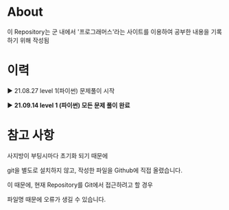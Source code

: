 # About
이 Repository는 군 내에서 '프로그래머스'라는 사이트를 이용하여 공부한 내용을 기록하기 위해 작성됨

# 이력
▶ 21.08.27 level 1(파이썬) 문제풀이 시작

▶ **21.09.14 level 1 (파이썬) 모든 문제 풀이 완료**

# 참고 사항
사지방이 부팅시마다 초기화 되기 때문에

git을 별도로 설치하지 않고, 작성한 파일을 Github에 직접 올렸습니다.

이 때문에, 현재 Repository를 Git에서 접근하려고 할 경우

파일명 때문에 오류가 생길 수 있습니다.
